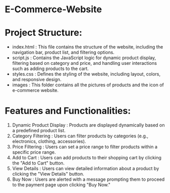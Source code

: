 # E-Commerce-Website

# Project Structure:

- index.html : This file contains the structure of the website, including the navigation bar, product list, and filtering options.
- script.js : Contains the JavaScript logic for dynamic product display, filtering based on category and price, and handling user interactions such as adding products to the cart.
- styles.css : Defines the styling of the website, including layout, colors, and responsive design.
- images : This folder contains all the pictures of products and the icon of e-commerce website.

# Features and Functionalities:

1. Dynamic Product Display : Products are displayed dynamically based on a predefined product list.
2. Category Filtering : Users can filter products by categories (e.g., electronics, clothing, accessories).
3. Price Filtering : Users can set a price range to filter products within a specific price range.
4.  Add to Cart : Users can add products to their shopping cart by clicking the "Add to Cart" button.
5.  View Details : Users can view detailed information about a product by clicking the "View Details" button.
6.  Buy Now : Users are alerted with a message prompting them to proceed to the payment page upon clicking "Buy Now."

